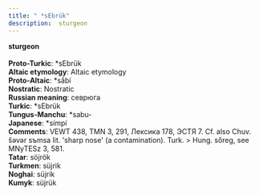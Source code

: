 ```yaml
---
title: " *sEbrük"
description:  sturgeon
---
```

<p data-pagefind-weight="0.5">
<strong> sturgeon</strong><br><br>
<strong>Proto-Turkic</strong>:  *sEbrük<br>
<strong>Altaic etymology</strong>:  Altaic etymology<br>
<strong> Proto-Altaic</strong>:  *sắbí<br>
<strong>Nostratic</strong>:  Nostratic<br>
<strong>Russian meaning</strong>:  севрюга<br>
<strong>Turkic</strong>:  *sEbrük<br>
<strong>Tungus-Manchu</strong>:  *sabu-<br>
<strong>Japanese</strong>:  *símpí<br>
<strong>Comments</strong>:  VEWT 438, TMN 3, 291, Лексика 178, ЭСТЯ 7. Cf. also Chuv. šǝvǝr sъmsa lit. 'sharp nose' (a contamination). Turk. > Hung. sőreg, see MNyTESz 3, 581.<br>
<strong>Tatar</strong>:  söjrök<br>
<strong>Turkmen</strong>:  süjrik<br>
<strong>Noghai</strong>:  süjrik<br>
<strong>Kumyk</strong>:  süjrük<br>

</p>
